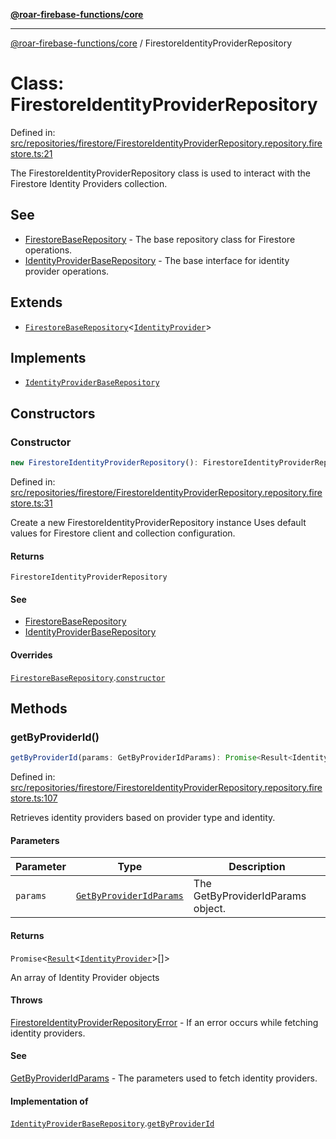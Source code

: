 [**@roar-firebase-functions/core**](../README.md)

---

[@roar-firebase-functions/core](../README.md) / FirestoreIdentityProviderRepository

# Class: FirestoreIdentityProviderRepository

Defined in: [src/repositories/firestore/FirestoreIdentityProviderRepository.repository.firestore.ts:21](src/src/repositories/firestore/FirestoreIdentityProviderRepository.repository.firestore.ts#21)

The FirestoreIdentityProviderRepository class is used to interact with the Firestore Identity Providers collection.

## See

- [FirestoreBaseRepository](FirestoreBaseRepository.md) - The base repository class for Firestore operations.
- [IdentityProviderBaseRepository](../interfaces/IdentityProviderBaseRepository.md) - The base interface for identity provider operations.

## Extends

- [`FirestoreBaseRepository`](FirestoreBaseRepository.md)\<[`IdentityProvider`](../interfaces/IdentityProvider.md)\>

## Implements

- [`IdentityProviderBaseRepository`](../interfaces/IdentityProviderBaseRepository.md)

## Constructors

### Constructor

```ts
new FirestoreIdentityProviderRepository(): FirestoreIdentityProviderRepository;
```

Defined in: [src/repositories/firestore/FirestoreIdentityProviderRepository.repository.firestore.ts:31](src/src/repositories/firestore/FirestoreIdentityProviderRepository.repository.firestore.ts#31)

Create a new FirestoreIdentityProviderRepository instance
Uses default values for Firestore client and collection configuration.

#### Returns

`FirestoreIdentityProviderRepository`

#### See

- [FirestoreBaseRepository](FirestoreBaseRepository.md)
- [IdentityProviderBaseRepository](../interfaces/IdentityProviderBaseRepository.md)

#### Overrides

[`FirestoreBaseRepository`](FirestoreBaseRepository.md).[`constructor`](FirestoreBaseRepository.md#constructor)

## Methods

### getByProviderId()

```ts
getByProviderId(params: GetByProviderIdParams): Promise<Result<IdentityProvider>[]>;
```

Defined in: [src/repositories/firestore/FirestoreIdentityProviderRepository.repository.firestore.ts:107](src/src/repositories/firestore/FirestoreIdentityProviderRepository.repository.firestore.ts#107)

Retrieves identity providers based on provider type and identity.

#### Parameters

| Parameter | Type                                                              | Description                       |
| --------- | ----------------------------------------------------------------- | --------------------------------- |
| `params`  | [`GetByProviderIdParams`](../interfaces/GetByProviderIdParams.md) | The GetByProviderIdParams object. |

#### Returns

`Promise`\<[`Result`](../interfaces/Result.md)\<[`IdentityProvider`](../interfaces/IdentityProvider.md)\>[]\>

An array of Identity Provider objects

#### Throws

[FirestoreIdentityProviderRepositoryError](FirestoreIdentityProviderRepositoryError.md) - If an error occurs while fetching identity providers.

#### See

[GetByProviderIdParams](../interfaces/GetByProviderIdParams.md) - The parameters used to fetch identity providers.

#### Implementation of

[`IdentityProviderBaseRepository`](../interfaces/IdentityProviderBaseRepository.md).[`getByProviderId`](../interfaces/IdentityProviderBaseRepository.md#getbyproviderid)
